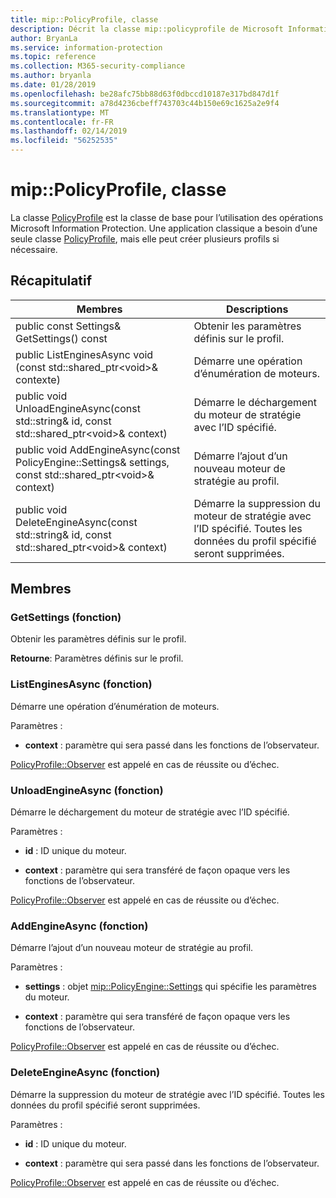 ```yaml
---
title: mip::PolicyProfile, classe
description: Décrit la classe mip::policyprofile de Microsoft Information Protection (MIP) SDK.
author: BryanLa
ms.service: information-protection
ms.topic: reference
ms.collection: M365-security-compliance
ms.author: bryanla
ms.date: 01/28/2019
ms.openlocfilehash: be28afc75bb88d63f0dbccd10187e317bd847d1f
ms.sourcegitcommit: a78d4236cbeff743703c44b150e69c1625a2e9f4
ms.translationtype: MT
ms.contentlocale: fr-FR
ms.lasthandoff: 02/14/2019
ms.locfileid: "56252535"
---
```

# <a name="class-mippolicyprofile"></a>mip::PolicyProfile, classe 
La classe [PolicyProfile](class_mip_policyprofile.md) est la classe de base pour l’utilisation des opérations Microsoft Information Protection. Une application classique a besoin d’une seule classe [PolicyProfile](class_mip_policyprofile.md), mais elle peut créer plusieurs profils si nécessaire.
  
## <a name="summary"></a>Récapitulatif
 Membres                        | Descriptions                                
--------------------------------|---------------------------------------------
public const Settings& GetSettings() const  |  Obtenir les paramètres définis sur le profil.
public ListEnginesAsync void (const std::shared_ptr\<void\>& contexte)  |  Démarre une opération d’énumération de moteurs.
public void UnloadEngineAsync(const std::string& id, const std::shared_ptr\<void\>& context)  |  Démarre le déchargement du moteur de stratégie avec l’ID spécifié.
public void AddEngineAsync(const PolicyEngine::Settings& settings, const std::shared_ptr\<void\>& context)  |  Démarre l’ajout d’un nouveau moteur de stratégie au profil.
public void DeleteEngineAsync(const std::string& id, const std::shared_ptr\<void\>& context)  |  Démarre la suppression du moteur de stratégie avec l’ID spécifié. Toutes les données du profil spécifié seront supprimées.
  
## <a name="members"></a>Membres
  
### <a name="getsettings-function"></a>GetSettings (fonction)
Obtenir les paramètres définis sur le profil.

  
**Retourne**: Paramètres définis sur le profil.
  
### <a name="listenginesasync-function"></a>ListEnginesAsync (fonction)
Démarre une opération d’énumération de moteurs.

Paramètres :  
* **context** : paramètre qui sera passé dans les fonctions de l’observateur. 


[PolicyProfile::Observer](class_mip_policyprofile_observer.md) est appelé en cas de réussite ou d’échec.
  
### <a name="unloadengineasync-function"></a>UnloadEngineAsync (fonction)
Démarre le déchargement du moteur de stratégie avec l’ID spécifié.

Paramètres :  
* **id** : ID unique du moteur. 


* **context** : paramètre qui sera transféré de façon opaque vers les fonctions de l’observateur. 


[PolicyProfile::Observer](class_mip_policyprofile_observer.md) est appelé en cas de réussite ou d’échec.
  
### <a name="addengineasync-function"></a>AddEngineAsync (fonction)
Démarre l’ajout d’un nouveau moteur de stratégie au profil.

Paramètres :  
* **settings** : objet [mip::PolicyEngine::Settings](class_mip_policyengine_settings.md) qui spécifie les paramètres du moteur. 


* **context** : paramètre qui sera transféré de façon opaque vers les fonctions de l’observateur. 


[PolicyProfile::Observer](class_mip_policyprofile_observer.md) est appelé en cas de réussite ou d’échec.
  
### <a name="deleteengineasync-function"></a>DeleteEngineAsync (fonction)
Démarre la suppression du moteur de stratégie avec l’ID spécifié. Toutes les données du profil spécifié seront supprimées.

Paramètres :  
* **id** : ID unique du moteur. 


* **context** : paramètre qui sera passé dans les fonctions de l’observateur. 


[PolicyProfile::Observer](class_mip_policyprofile_observer.md) est appelé en cas de réussite ou d’échec.
